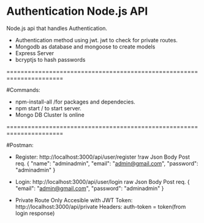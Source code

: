 # Authentication Node.js API

Node.js api that handles Authentication.

- Authentication method using jwt. jwt to check for private routes.
- Mongodb as database and mongoose to create models
- Express Server
- bcryptjs to hash passwords

======================================================================

#Commands:
- npm-install-all /for packages and dependecies.
- npm start / to start server.
- Mongo DB Cluster Is online 

======================================================================

#Postman:

- Register: http://localhost:3000/api/user/register
!raw Json Body Post req.
{
    "name": "adminadmin",
    "email": "admin@gmail.com",
    "password": "adminadmin"
}


- Login: 
http://localhost:3000/api/user/login
raw Json Body Post req.
{
    "email": "admin@gmail.com",
    "password": "adminadmin"
}


- Private Route Only Accesible with JWT Token:
http://localhost:3000/api/private
Headers: auth-token = token(from login response)
